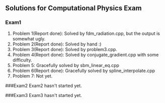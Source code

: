 ## Solutions for Computational Physics Exam

### Exam1
1. Problem 1(Report done): Solved by fdm_radiation.cpp, but the output is somewhat ugly.
2. Problem 2(Report done): Solved by hand :)
3. Problem 3(Report done): Solved by problem3.cpp.
4. Problem 4(Report done): Solved by conjugate_gradient.cpp with some difficulty.
5. Problem 5: Gracefully solved by sbm_linear_eq.cpp
6. Problem 6(Report done): Gracefully solved by spline_interpolate.cpp
7. Problem 7: Not yet.


###Exam2
Exam2 hasn't started yet.

###Exam3
Exam3 hasn't started yet.